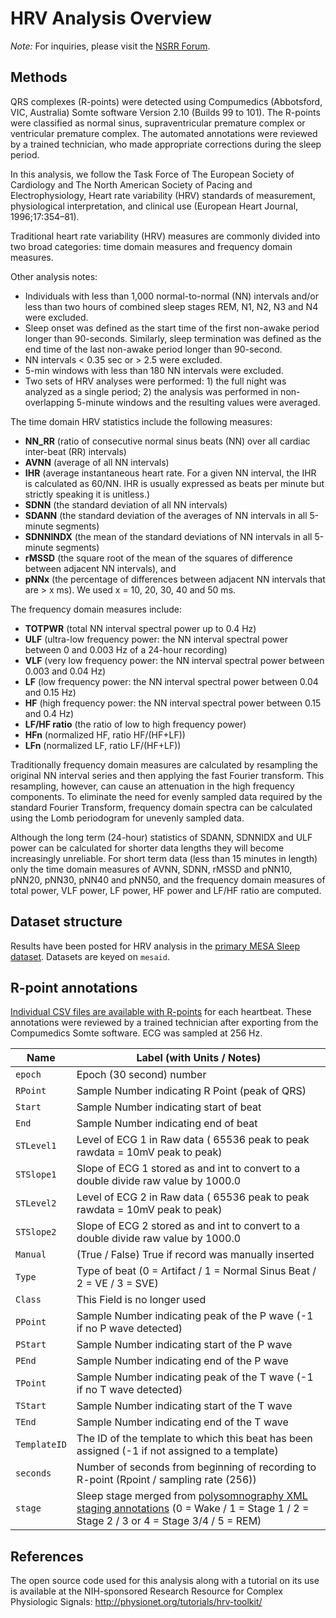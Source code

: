 # HRV Analysis Overview

*Note:* For inquiries, please visit the [NSRR Forum](https://sleepdata.org/forum).

## Methods

QRS complexes (R-points) were detected using Compumedics (Abbotsford, VIC, Australia) Somte software Version 2.10 (Builds 99 to 101). The R-points were classified as normal sinus, supraventricular premature complex or ventricular premature complex. The automated annotations were reviewed by a trained technician, who made appropriate corrections during the sleep period.

In this analysis, we follow the Task Force of The European Society of Cardiology and The North American Society of Pacing and Electrophysiology, Heart rate variability (HRV) standards of measurement, physiological interpretation, and clinical use (European Heart Journal, 1996;17:354–81).

Traditional heart rate variability (HRV) measures are commonly divided into two broad categories: time domain measures and frequency domain measures.

Other analysis notes:

- Individuals with less than 1,000 normal-to-normal (NN) intervals and/or less than two hours of combined sleep stages REM, N1, N2, N3 and N4 were excluded.
- Sleep onset was defined as the start time of the first non-awake period longer than 90-seconds. Similarly, sleep termination was defined as the end time of the last non-awake period longer than 90-second.
- NN intervals < 0.35 sec or > 2.5 were excluded.
- 5-min windows with less than 180 NN intervals were excluded.
- Two sets of HRV analyses were performed: 1) the full night was analyzed as a single period; 2) the analysis was performed in non-overlapping 5-minute windows and the resulting values were averaged.

The time domain HRV statistics include the following measures:

- **NN_RR** (ratio of consecutive normal sinus beats (NN) over all cardiac inter-beat (RR) intervals)
- **AVNN** (average of all NN intervals)
- **IHR** (average instantaneous heart rate. For a given NN interval, the IHR is calculated as 60/NN. IHR is usually expressed as beats per minute but strictly speaking it is unitless.)
- **SDNN** (the standard deviation of all NN intervals)
- **SDANN** (the standard deviation of the averages of NN intervals in all 5-minute segments)
- **SDNNINDX** (the mean of the standard deviations of NN intervals in all 5-minute segments)
- **rMSSD** (the square root of the mean of the squares of difference between adjacent NN intervals), and
- **pNNx** (the percentage of differences between adjacent NN intervals that are > x ms). We used x = 10, 20, 30, 40 and 50 ms.

The frequency domain measures include:

- **TOTPWR** (total NN interval spectral power up to 0.4 Hz)
- **ULF** (ultra-low frequency power: the NN interval spectral power between 0 and 0.003 Hz of a 24-hour recording)
- **VLF** (very low frequency power: the NN interval spectral power between 0.003 and 0.04 Hz)
- **LF** (low frequency power: the NN interval spectral power between 0.04 and 0.15 Hz)
- **HF** (high frequency power: the NN interval spectral power between 0.15 and 0.4 Hz)
- **LF/HF ratio** (the ratio of low to high frequency power)
- **HFn** (normalized HF, ratio HF/(HF+LF))
- **LFn** (normalized LF, ratio LF/(HF+LF))

Traditionally frequency domain measures are calculated by resampling the original NN interval series and then applying the fast Fourier transform. This resampling, however, can cause an attenuation in the high frequency components. To eliminate the need for evenly sampled data required by the standard Fourier Transform, frequency domain spectra can be calculated using the Lomb periodogram for unevenly sampled data.

Although the long term (24-hour) statistics of SDANN, SDNNIDX and ULF power can be calculated for shorter data lengths they will become increasingly unreliable. For short term data (less than 15 minutes in length) only the time domain measures of AVNN, SDNN, rMSSD and pNN10, pNN20, pNN30, pNN40 and pNN50, and the frequency domain measures of total power, VLF power, LF power, HF power and LF/HF ratio are computed.

## Dataset structure

Results have been posted for HRV analysis in the [primary MESA Sleep dataset](:files_path:/datasets). Datasets are keyed on `mesaid`.

## R-point annotations

[Individual CSV files are available with R-points](:files_path:/polysomnography/annotations-rpoints) for each heartbeat. These annotations were reviewed by a trained technician after exporting from the Compumedics Somte software. ECG was sampled at 256 Hz.

| Name                      | Label (with Units / Notes)                                                                                                                                                            |
| ------------------------- | ------------------------------------------------------------------------------------------------------------------------------------------------------------------------------------- |
| <nobr>`epoch`</nobr>      | Epoch (30 second) number                                                                                                                                                              |
| <nobr>`RPoint`</nobr>     | Sample Number indicating R Point (peak of QRS)                                                                                                                                        |
| <nobr>`Start`</nobr>      | Sample Number indicating start of beat                                                                                                                                                |
| <nobr>`End`</nobr>        | Sample Number indicating end of beat                                                                                                                                                  |
| <nobr>`STLevel1`</nobr>   | Level of ECG 1 in Raw data ( 65536 peak to peak rawdata = 10mV peak to peak)                                                                                                          |
| <nobr>`STSlope1`</nobr>   | Slope of ECG 1 stored as and int to convert to a double divide raw value by 1000.0                                                                                                    |
| <nobr>`STLevel2`</nobr>   | Level of ECG 2 in Raw data ( 65536 peak to peak rawdata = 10mV peak to peak)                                                                                                          |
| <nobr>`STSlope2`</nobr>   | Slope of ECG 2 stored as and int to convert to a double divide raw value by 1000.0                                                                                                    |
| <nobr>`Manual`</nobr>     | (True / False) True if record was manually inserted                                                                                                                                   |
| <nobr>`Type`</nobr>       | Type of beat (0 = Artifact / 1 = Normal Sinus Beat / 2 = VE / 3 = SVE)                                                                                                                |
| <nobr>`Class`</nobr>      | This Field is no longer used                                                                                                                                                          |
| <nobr>`PPoint`</nobr>     | Sample Number indicating peak of the P wave (-1 if no P wave detected)                                                                                                                |
| <nobr>`PStart`</nobr>     | Sample Number indicating start of the P wave                                                                                                                                          |
| <nobr>`PEnd`</nobr>       | Sample Number indicating end of the P wave                                                                                                                                            |
| <nobr>`TPoint`</nobr>     | Sample Number indicating peak of the T wave (-1 if no T wave detected)                                                                                                                |
| <nobr>`TStart`</nobr>     | Sample Number indicating start of the T wave                                                                                                                                          |
| <nobr>`TEnd`</nobr>       | Sample Number indicating end of the T wave                                                                                                                                            |
| <nobr>`TemplateID`</nobr> | The ID of the template to which this beat has been assigned (-1 if not assigned to a template)                                                                                        |
| <nobr>`seconds`</nobr>    | Number of seconds from beginning of recording to R-point (Rpoint / sampling rate (256))                                                                                               |
| <nobr>`stage`</nobr>      | Sleep stage merged from [polysomnography XML staging annotations](:pages_path:/polysomnography-introduction.md) (0 = Wake / 1 = Stage 1 / 2 = Stage 2 / 3 or 4 = Stage 3/4 / 5 = REM) |

## References

The open source code used for this analysis along with a tutorial on its use is available at the NIH-sponsored Research Resource for Complex Physiologic Signals: http://physionet.org/tutorials/hrv-toolkit/

